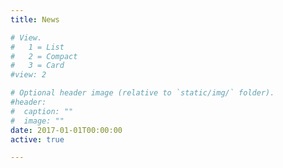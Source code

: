 ```yaml
---
title: News

# View.
#   1 = List
#   2 = Compact
#   3 = Card
#view: 2

# Optional header image (relative to `static/img/` folder).
#header:
#  caption: ""
#  image: ""
date: 2017-01-01T00:00:00
active: true

---
```

